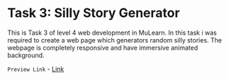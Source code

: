 # Task 3: Silly Story Generator
This is Task 3 of level 4 web development in MuLearn. In this task i was required to create a web page which generators random silly stories. The webpage is completely responsive and have immersive animated background.

``` Preview Link ``` - [Link](https://dhanush-ck.github.io/mulearn_sillystorygenerator/)

